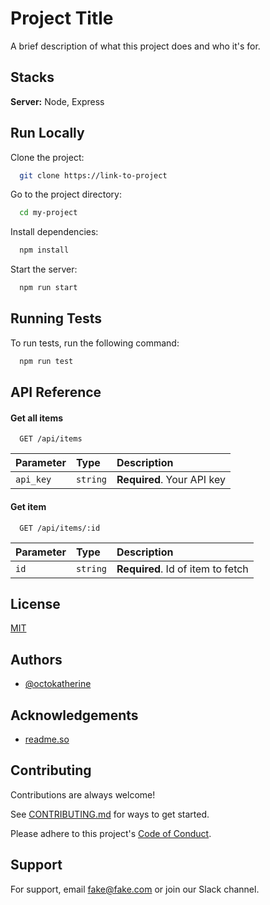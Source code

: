 # Project Title

A brief description of what this project does and who it's for.

## Stacks

**Server:** Node, Express

## Run Locally

Clone the project:

```bash
  git clone https://link-to-project
```

Go to the project directory:

```bash
  cd my-project
```

Install dependencies:

```bash
  npm install
```

Start the server:

```bash
  npm run start
```

## Running Tests

To run tests, run the following command:

```bash
  npm run test
```

## API Reference

#### Get all items

```http
  GET /api/items
```

| Parameter | Type     | Description                |
| :-------- | :------- | :------------------------- |
| `api_key` | `string` | **Required**. Your API key |

#### Get item

```http
  GET /api/items/:id
```

| Parameter | Type     | Description                       |
| :-------- | :------- | :-------------------------------- |
| `id`      | `string` | **Required**. Id of item to fetch |

## License

[MIT](https://choosealicense.com/licenses/mit/)

## Authors

- [@octokatherine](https://www.github.com/octokatherine)

## Acknowledgements

- [readme.so](https://readme.so/)

## Contributing

Contributions are always welcome!

See [CONTRIBUTING.md]() for ways to get started.

Please adhere to this project's [Code of Conduct]().

## Support

For support, email fake@fake.com or join our Slack channel.
